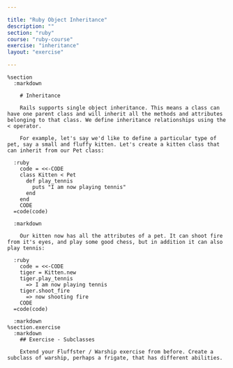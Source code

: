 ```yaml
---

title: "Ruby Object Inheritance"
description: ""
section: "ruby"
course: "ruby-course"
exercise: "inheritance"
layout: "exercise"

---
```


    %section
      :markdown

        # Inheritance

        Rails supports single object inheritance. This means a class can have one parent class and will inherit all the methods and attributes belonging to that class. We define inheritance relationships using the < operator.

        For example, let's say we'd like to define a particular type of pet, say a small and fluffy kitten. Let's create a kitten class that can inherit from our Pet class:

      :ruby
        code = <<-CODE
        class Kitten < Pet
          def play_tennis
            puts "I am now playing tennis"
          end
        end
        CODE
      =code(code)

      :markdown

        Our kitten now has all the attributes of a pet. It can shoot fire from it's eyes, and play some good chess, but in addition it can also play tennis:

      :ruby
        code = <<-CODE
        tiger = Kitten.new
        tiger.play_tennis
          => I am now playing tennis
        tiger.shoot_fire
          => now shooting fire
        CODE
      =code(code)

      :markdown
    %section.exercise
      :markdown
        ## Exercise - Subclasses

        Extend your Fluffster / Warship exercise from before. Create a subclass of warship, perhaps a frigate, that has different abilities.
